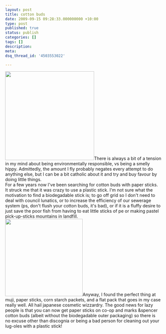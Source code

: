 ```yaml
---
layout: post
title: cotton buds
date: 2009-09-15 09:28:33.000000000 +10:00
type: post
published: true
status: publish
categories: []
tags: []
description:
meta:
dsq_thread_id: '4503553022'

---
```

<p><a href="http://www.muji.eu/pages/online.asp?V=1&amp;Sec=5&amp;Sub=27&amp;PID=2470"><img class="alignright" title="Muji cotton buds" src="{{ site.baseurl }}/assets/4547315570393.jpg" alt="" width="287" height="287" /></a>There is always a bit of a tension in my mind about being environmentally responsible, vs being a smelly hippy. Admittedly, the amount I fly probably negates every attempt to do anything else, but I can be a bit catholic about it and try and buy favour by doing little things.<br />
For a few years now I've been searching for cotton buds with paper sticks. It struck me that it was crazy to use a plastic stick. I'm not sure what the motivation to find a biodegadable stick is; to go off grid so I don't need to deal with council lunatics,  or to increase the efficiency of our sewerage system (ps, don't flush your cotton buds, it's bad), or if it is a fluffy desire to just save the poor fish from having to eat little sticks of pe or making pastel pick-up-sticks mountains in landfill.<br />
<img class="alignleft" title="surfers against sewage - cotton buds" src="{{ site.baseurl }}/assets/cotton-buds-1-1-550.jpg" alt="" width="250" />Anyway, I found the perfect thing at muji, paper sticks, corn starch packets, and a flat pack that goes in my case really well. All hail japanese cosmetic wizzardry. The good news for lazy people is that you can now get paper sticks on co-op and marks &amp;spencer cotton buds (albeit without the biodegadable outer packaging) so there is no excuse other than discognia or being a bad person for cleaning out your lug-oles with a plastic stick!</p>
